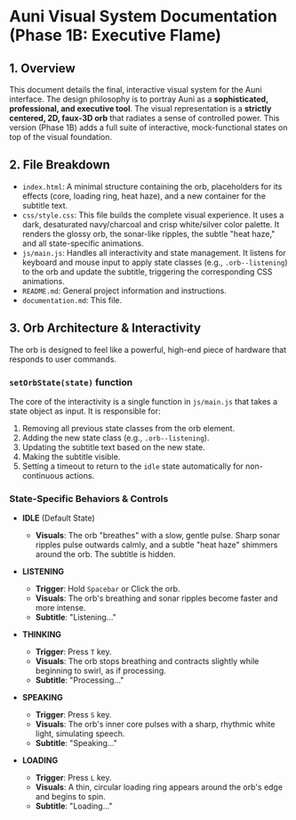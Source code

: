 # Auni Visual System Documentation (Phase 1B: Executive Flame)

## 1. Overview

This document details the final, interactive visual system for the Auni interface. The design philosophy is to portray Auni as a **sophisticated, professional, and executive tool**. The visual representation is a **strictly centered, 2D, faux-3D orb** that radiates a sense of controlled power. This version (Phase 1B) adds a full suite of interactive, mock-functional states on top of the visual foundation.

## 2. File Breakdown

-   `index.html`: A minimal structure containing the orb, placeholders for its effects (core, loading ring, heat haze), and a new container for the subtitle text.
-   `css/style.css`: This file builds the complete visual experience. It uses a dark, desaturated navy/charcoal and crisp white/silver color palette. It renders the glossy orb, the sonar-like ripples, the subtle "heat haze," and all state-specific animations.
-   `js/main.js`: Handles all interactivity and state management. It listens for keyboard and mouse input to apply state classes (e.g., `.orb--listening`) to the orb and update the subtitle, triggering the corresponding CSS animations.
-   `README.md`: General project information and instructions.
-   `documentation.md`: This file.

## 3. Orb Architecture & Interactivity

The orb is designed to feel like a powerful, high-end piece of hardware that responds to user commands.

### `setOrbState(state)` function
The core of the interactivity is a single function in `js/main.js` that takes a state object as input. It is responsible for:
1.  Removing all previous state classes from the orb element.
2.  Adding the new state class (e.g., `.orb--listening`).
3.  Updating the subtitle text based on the new state.
4.  Making the subtitle visible.
5.  Setting a timeout to return to the `idle` state automatically for non-continuous actions.

### State-Specific Behaviors & Controls

-   **IDLE** (Default State)
    -   **Visuals**: The orb "breathes" with a slow, gentle pulse. Sharp sonar ripples pulse outwards calmly, and a subtle "heat haze" shimmers around the orb. The subtitle is hidden.

-   **LISTENING**
    -   **Trigger**: Hold `Spacebar` or Click the orb.
    -   **Visuals**: The orb's breathing and sonar ripples become faster and more intense.
    -   **Subtitle**: "Listening..."

-   **THINKING**
    -   **Trigger**: Press `T` key.
    -   **Visuals**: The orb stops breathing and contracts slightly while beginning to swirl, as if processing.
    -   **Subtitle**: "Processing..."

-   **SPEAKING**
    -   **Trigger**: Press `S` key.
    -   **Visuals**: The orb's inner core pulses with a sharp, rhythmic white light, simulating speech.
    -   **Subtitle**: "Speaking..."

-   **LOADING**
    -   **Trigger**: Press `L` key.
    -   **Visuals**: A thin, circular loading ring appears around the orb's edge and begins to spin.
    -   **Subtitle**: "Loading..."
